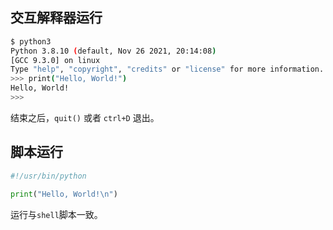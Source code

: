 ## 交互解释器运行

```bash
$ python3
Python 3.8.10 (default, Nov 26 2021, 20:14:08) 
[GCC 9.3.0] on linux
Type "help", "copyright", "credits" or "license" for more information.
>>> print("Hello, World!")
Hello, World!
>>>
```

结束之后，`quit()`  或者 `ctrl+D` 退出。

## 脚本运行

```python
#!/usr/bin/python

print("Hello, World!\n")
```

运行与`shell`脚本一致。




